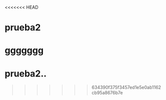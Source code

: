 <<<<<<< HEAD
# prueba2
ggggggg
=======
# prueba2..
>>>>>>> 634390f375f3457ed1e5e0ab1162cb95a8676b7e
